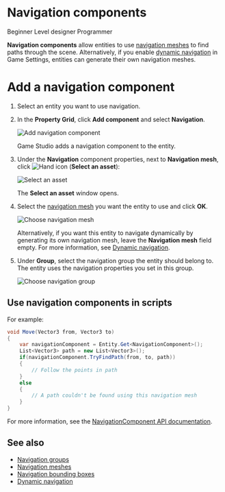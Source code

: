 # Navigation components

<span class="label label-doc-level">Beginner</span>
<span class="label label-doc-audience">Level designer</span>
<span class="label label-doc-audience">Programmer</span>

**Navigation components** allow entities to use [navigation meshes](navigation-meshes.md) to find paths through the scene. Alternatively, if you enable [dynamic navigation](dynamic-navigation.md) in Game Settings, entities can generate their own navigation meshes.

# Add a navigation component

1. Select an entity you want to use navigation.

2. In the **Property Grid**, click **Add component** and select **Navigation**.

    ![Add navigation component](media/add-navigation-component.png)

    Game Studio adds a navigation component to the entity.

3. Under the **Navigation** component properties, next to **Navigation mesh**, click ![Hand icon](~/manual/game-studio/media/hand-icon.png) (**Select an asset**):

    ![Select an asset](media/open-asset-picker.png)

	The **Select an asset** window opens.

4. Select the [navigation mesh](navigation-meshes.md) you want the entity to use and click **OK**.

    ![Choose navigation mesh](media/choose-navigation-mesh.png)

    Alternatively, if you want this entity to navigate dynamically by generating its own navigation mesh, leave the **Navigation mesh** field empty. For more information, see [Dynamic navigation](dynamic-navigation.md).

5. Under **Group**, select the navigation group the entity should belong to. The entity uses the navigation properties you set in this group.

    ![Choose navigation group](media/choose-navigation-group.png)

## Use navigation components in scripts

For example:

```cs
void Move(Vector3 from, Vector3 to)
{
	var navigationComponent = Entity.Get<NavigationComponent>();
	List<Vector3> path = new List<Vector3>();
	if(navigationComponent.TryFindPath(from, to, path))
	{
		// Follow the points in path
	}
	else
	{
		// A path couldn't be found using this navigation mesh
	}
}
```

For more information, see the [NavigationComponent API documentation](xref:Stride.Navigation.NavigationComponent).

## See also

* [Navigation groups](navigation-groups.md)
* [Navigation meshes](navigation-meshes.md)
* [Navigation bounding boxes](navigation-bounding-boxes.md)
* [Dynamic navigation](dynamic-navigation.md)
